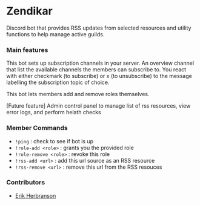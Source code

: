 # Zendikar

Discord bot that provides RSS updates from selected resources and utility functions
to help manage active guilds.

### Main features

This bot sets up subscription channels in your server. An overview channel
that list the available channels the members can subscribe to. You react
with either checkmark (to subscribe) or x (to unsubscribe) to the message
labelling the subscription topic of choice.

This bot lets members add and remove roles themselves.

[Future feature] Admin control panel to manage list of rss resources, view error logs,
and perform helath checks

### Member Commands

- `!ping` : check to see if bot is up
- `!role-add <role>` : grants you the provided role
- `!role-remove <role>` : revoke this role
- `!rss-add <url>` : add this url source as an RSS resource
- `!rss-remove <url>` : remove this url from the RSS resouces

### Contributors

- [Erik Herbranson](https://www.github.com/erikherbranson)
